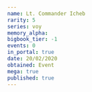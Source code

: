 ```yaml
---
name: Lt. Commander Icheb
rarity: 5
series: voy
memory_alpha:
bigbook_tier: -1
events: 0
in_portal: true
date: 20/02/2020
obtained: Event
mega: true
published: true
---
```



